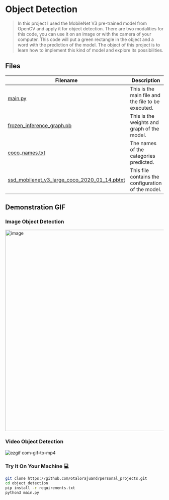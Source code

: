 # Object Detection

> In this project I used the MobileNet V3 pre-trained model from OpenCV and apply it for object detection. There are two modalities for this code, you can use it on an image or with the camera of your computer. This code will put a green rectangle in the object and a word with the prediction of the model. The object of this project is to learn how to implement this kind of model and explore its possibilities.

## Files

| Filename | Description |
| ------ | ------------------------------------------------- | 
| [main.py](https://github.com/otalorajuand/personal_projects/blob/main/object_detection/main.py)| This is the main file and the file to be executed. | 
| [frozen_inference_graph.pb](https://github.com/otalorajuand/personal_projects/blob/main/object_detection/frozen_inference_graph.pb)| This is the weights and graph of the model. | 
| [coco_names.txt](https://github.com/otalorajuand/personal_projects/blob/main/object_detection/coco_names.txt)| The names of the categories predicted. | 
| [ssd_mobilenet_v3_large_coco_2020_01_14.pbtxt](https://github.com/otalorajuand/personal_projects/blob/main/object_detection/ssd_mobilenet_v3_large_coco_2020_01_14.pbtxt)| This file contains the configuration of the model. | 


## Demonstration GIF

### Image Object Detection
<img width="637" alt="image" src="https://github.com/otalorajuand/personal_projects/assets/22607461/f1057994-40d1-4c0f-8a1c-c52e969b75f1">


### Video Object Detection

![ezgif com-gif-to-mp4](https://github.com/otalorajuand/personal_projects/assets/22607461/73273e65-e964-46bd-aa52-08500515671a)


### Try It On Your Machine :computer:
```bash
git clone https://github.com/otalorajuand/personal_projects.git
cd object_detection
pip install -r requirements.txt
python3 main.py
```
